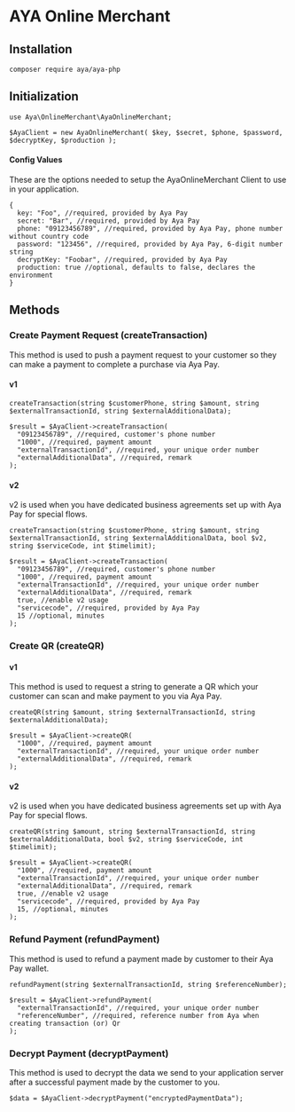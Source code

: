 # AYA Online Merchant

## Installation

    composer require aya/aya-php

## Initialization

    use Aya\OnlineMerchant\AyaOnlineMerchant;

    $AyaClient = new AyaOnlineMerchant( $key, $secret, $phone, $password, $decryptKey, $production );

#### Config Values

These are the options needed to setup the AyaOnlineMerchant Client to use in your application.

    {
      key: "Foo", //required, provided by Aya Pay
      secret: "Bar", //required, provided by Aya Pay
      phone: "09123456789", //required, provided by Aya Pay, phone number without country code
      password: "123456", //required, provided by Aya Pay, 6-digit number string
      decryptKey: "Foobar", //required, provided by Aya Pay
      production: true //optional, defaults to false, declares the environment
    }

## Methods

### Create Payment Request (createTransaction)

This method is used to push a payment request to your customer so they can make a payment to complete a purchase via Aya Pay.

#### v1

    createTransaction(string $customerPhone, string $amount, string $externalTransactionId, string $externalAdditionalData);

    $result = $AyaClient->createTransaction(
      "09123456789", //required, customer's phone number
      "1000", //required, payment amount
      "externalTransactionId", //required, your unique order number
      "externalAdditionalData", //required, remark
    );

#### v2

v2 is used when you have dedicated business agreements set up with Aya Pay for special flows.

    createTransaction(string $customerPhone, string $amount, string $externalTransactionId, string $externalAdditionalData, bool $v2, string $serviceCode, int $timelimit);

    $result = $AyaClient->createTransaction(
      "09123456789", //required, customer's phone number
      "1000", //required, payment amount
      "externalTransactionId", //required, your unique order number
      "externalAdditionalData", //required, remark
      true, //enable v2 usage
      "servicecode", //required, provided by Aya Pay
      15 //optional, minutes
    );

### Create QR (createQR)

#### v1

This method is used to request a string to generate a QR which your customer can scan and make payment to you via Aya Pay.

    createQR(string $amount, string $externalTransactionId, string $externalAdditionalData);

    $result = $AyaClient->createQR(
      "1000", //required, payment amount
      "externalTransactionId", //required, your unique order number
      "externalAdditionalData", //required, remark
    );

#### v2

v2 is used when you have dedicated business agreements set up with Aya Pay for special flows.

    createQR(string $amount, string $externalTransactionId, string $externalAdditionalData, bool $v2, string $serviceCode, int $timelimit);

    $result = $AyaClient->createQR(
      "1000", //required, payment amount
      "externalTransactionId", //required, your unique order number
      "externalAdditionalData", //required, remark
      true, //enable v2 usage
      "servicecode", //required, provided by Aya Pay
      15, //optional, minutes
    );

### Refund Payment (refundPayment)

This method is used to refund a payment made by customer to their Aya Pay wallet.

    refundPayment(string $externalTransactionId, string $referenceNumber);

    $result = $AyaClient->refundPayment(
      "externalTransactionId", //required, your unique order number
      "referenceNumber", //required, reference number from Aya when creating transaction (or) Qr
    );

### Decrypt Payment (decryptPayment)

This method is used to decrypt the data we send to your application server after a successful payment made by the customer to you.

    $data = $AyaClient->decryptPayment("encryptedPaymentData");
